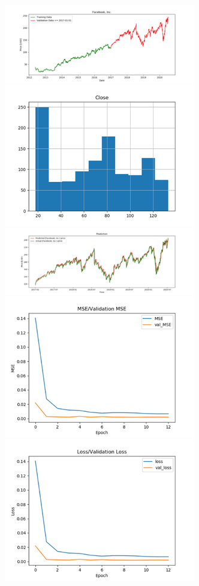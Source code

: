 
![](https://github.com/JordiCorbilla/stock-prediction-deep-neural-learning/raw/master/FB_20200713_db6bade53c4fcf439f15077585acfde9/Facebook%2C%20Inc_price.png)
![](https://github.com/JordiCorbilla/stock-prediction-deep-neural-learning/raw/master/FB_20200713_db6bade53c4fcf439f15077585acfde9/Facebook%2C%20Inc_hist.png)
![](https://github.com/JordiCorbilla/stock-prediction-deep-neural-learning/raw/master/FB_20200713_db6bade53c4fcf439f15077585acfde9/Facebook%2C%20Inc_prediction.png)
![](https://github.com/JordiCorbilla/stock-prediction-deep-neural-learning/raw/master/FB_20200713_db6bade53c4fcf439f15077585acfde9/MSE.png)
![](https://github.com/JordiCorbilla/stock-prediction-deep-neural-learning/raw/master/FB_20200713_db6bade53c4fcf439f15077585acfde9/loss.png)